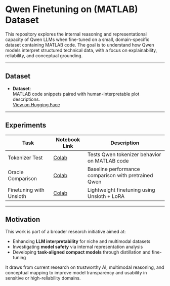# Qwen Finetuning on (MATLAB) Dataset

This repository explores the internal reasoning and representational capacity of Qwen LLMs when fine-tuned on a small, domain-specific dataset containing MATLAB code. The goal is to understand how Qwen models interpret structured technical data, with a focus on explainability, reliability, and conceptual grounding.

---

## Dataset

- **Dataset**:  
  MATLAB code snippets paired with human-interpretable plot descriptions.  
[View on Hugging Face](https://huggingface.co/datasets/philip120/RPOFES-dataset)

---

## Experiments

| Task                        | Notebook Link                                                                                   | Description                                           |
|-----------------------------|--------------------------------------------------------------------------------------------------|-------------------------------------------------------|
| Tokenizer Test           | [Colab](https://colab.research.google.com/drive/1rERnFmT16HUkwmwDt5YKpgPL5uv0CQXJ?usp=sharing)   | Tests Qwen tokenizer behavior on MATLAB code         |
| Oracle Comparison        | [Colab](https://colab.research.google.com/drive/1IEZKTnfRhPhBYzpSe1kEiBFdmygi1uwB?usp=sharing)   | Baseline performance comparison with pretrained Qwen |
| Finetuning with Unsloth | [Colab](https://colab.research.google.com/drive/1WHo2yAzJO9B21UsaKfGjZV2ZrRyhvKlQ?usp=sharing)   | Lightweight finetuning using Unsloth + LoRA          |

---

## Motivation

This work is part of a broader research initiative aimed at:

- Enhancing **LLM interpretability** for niche and multimodal datasets  
- Investigating **model safety** via internal representation analysis  
- Developing **task-aligned compact models** through distillation and fine-tuning  

It draws from current research on trustworthy AI, multimodal reasoning, and conceptual mapping to improve model transparency and usability in sensitive or high-reliability domains.


